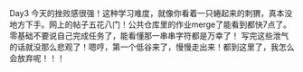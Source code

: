 Day3
  今天的挫败感很强！这种学习难度，就像你看着一只蜷起来的刺猬，真本没地方下手。网上的帖子五花八门！公共仓库里的作业merge了能看到都快7点了。零基础不要说自己完成任务了，能看懂那一串串字符都是万幸了！
  写完这些泄气的话就没那么悲观了！嗯哼，第一个低谷来了，慢慢走出来！都到这里了，我怎么会放弃呢！！！